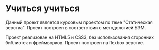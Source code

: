# Учиться учиться

Данный проект является курсовым проектом по теме "Статическая верстка". Проект построен в соответствии с методологией БЭМ.

Проект реализован на HTML5 и CSS3, без использования сторонних библиотек и фреймворков. Проект построен на flexbox верстке.
